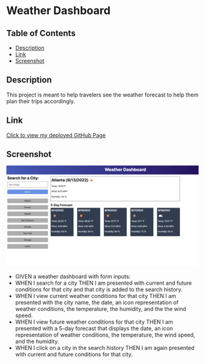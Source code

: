 # Weather Dashboard
## Table of Contents
- [Description](#description)
- [Link](#link)
- [Screenshot](#screenshot)

## Description
This project is meant to help travelers see the weather forecast to help them plan their trips accordingly.

## Link
[Click to view my deployed GitHub Page](https://maggiemcc.github.io/weather-dashboard/)

## Screenshot
![](/assets/demo.png)


- GIVEN a weather dashboard with form inputs: 
- WHEN I search for a city THEN I am presented with current and future conditions for that city and that city is added to the search history.
- WHEN I view current weather conditions for that city THEN I am presented with the city name, the date, an icon representation of weather conditions, the temperature, the humidity, and the the wind speed.
- WHEN I view future weather conditions for that city THEN I am presented with a 5-day forecast that displays the date, an icon representation of weather conditions, the temperature, the wind speed, and the humidity.
- WHEN I click on a city in the search history THEN I am again presented with current and future conditions for that city.